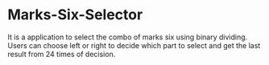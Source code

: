 # Marks-Six-Selector
It is a application to select the combo of marks six using binary dividing. Users can choose left or right to decide which part to select and get the last result from 24 times of decision.
